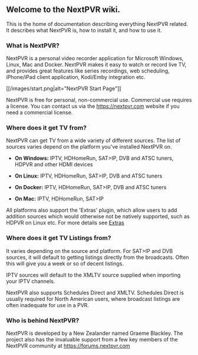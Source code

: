 ## Welcome to the NextPVR wiki. 

This is the home of documentation describing everything NextPVR related. It describes what NextPVR is, how to install it, and how to use it. 

### What is NextPVR?
NextPVR is a personal video recorder application for Microsoft Windows, Linux, Mac and Docker. NextPVR makes it easy to watch or record live TV, and provides great features like series recordings, web scheduling, iPhone/iPad client application, Kodi/Emby integration etc.

[[/images/start.png|alt="NextPVR Start Page"]]

NextPVR is free for personal, non-commercial use. Commercial use requires a license. You can contact us via the https://nextpvr.com website if you need a commercial license. 

### Where does it get TV from?
NextPVR can get TV from a wide variety of different sources. The list of sources varies depend on the platform you've installed NextPVR on.

* **On Windows:** IPTV, HDHomeRun, SAT>IP, DVB and ATSC tuners, HDPVR and other HDMI devices

* **On Linux:** IPTV, HDHomeRun, SAT>IP, DVB and ATSC tuners

* **On Docker:** IPTV, HDHomeRun, SAT>IP, DVB and ATSC tuners

* **On Mac:** IPTV, HDHomeRun, SAT>IP

All platforms also support the 'Extras' plugin, which allow users to add addition sources which would otherwise not be natively supported, such as HDPVR on Linux etc. For more details see [Extras](Extras)

### Where does it get TV Listings from?
It varies depending on the source and platform. For SAT>IP and DVB sources, it will default to getting listings directly from the broadcasts. Often this will give you a week or so of decent listings. 

IPTV sources will default to the XMLTV source supplied when importing your IPTV channels.

NextPVR also supports Schedules Direct and XMLTV. Schedules Direct is usually required for North American users, where broadcast listings are often inadequate for use in a PVR. 

### Who is behind NextPVR?
NextPVR is developed by a New Zealander named Graeme Blackley. The project also has the invaluable support from a few key members of the NextPVR community at https://forums.nextpvr.com 
